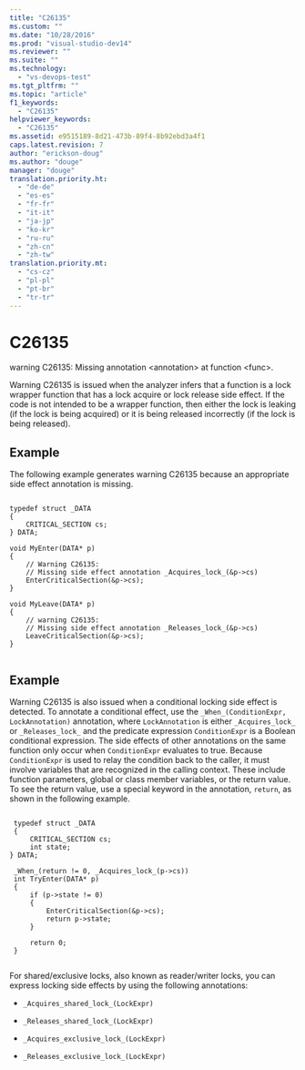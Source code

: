 ```yaml
---
title: "C26135"
ms.custom: ""
ms.date: "10/28/2016"
ms.prod: "visual-studio-dev14"
ms.reviewer: ""
ms.suite: ""
ms.technology: 
  - "vs-devops-test"
ms.tgt_pltfrm: ""
ms.topic: "article"
f1_keywords: 
  - "C26135"
helpviewer_keywords: 
  - "C26135"
ms.assetid: e9515189-8d21-473b-89f4-8b92ebd3a4f1
caps.latest.revision: 7
author: "erickson-doug"
ms.author: "douge"
manager: "douge"
translation.priority.ht: 
  - "de-de"
  - "es-es"
  - "fr-fr"
  - "it-it"
  - "ja-jp"
  - "ko-kr"
  - "ru-ru"
  - "zh-cn"
  - "zh-tw"
translation.priority.mt: 
  - "cs-cz"
  - "pl-pl"
  - "pt-br"
  - "tr-tr"
---
```

# C26135
warning C26135: Missing annotation \<annotation> at function \<func>.  
  
 Warning C26135 is issued when the analyzer infers that a function is a lock wrapper function that has a lock acquire or lock release side effect. If the code is not intended to be a wrapper function, then either the lock is leaking (if the lock is being acquired) or it is being released incorrectly (if the lock is being released).  
  
## Example  
 The following example generates warning C26135 because an appropriate side effect annotation is missing.  
  
```  
  
typedef struct _DATA   
{  
    CRITICAL_SECTION cs;  
} DATA;  
  
void MyEnter(DATA* p)   
{  
    // Warning C26135:  
    // Missing side effect annotation _Acquires_lock_(&p->cs)  
    EnterCriticalSection(&p->cs);  
}  
  
void MyLeave(DATA* p)   
{  
    // warning C26135:  
    // Missing side effect annotation _Releases_lock_(&p->cs)  
    LeaveCriticalSection(&p->cs);  
}  
  
```  
  
## Example  
 Warning C26135 is also issued when a conditional locking side effect is detected. To annotate a conditional effect, use the `_When_(ConditionExpr, LockAnnotation)` annotation, where `LockAnnotation` is either `_Acquires_lock_` or `_Releases_lock_` and the predicate expression `ConditionExpr` is a Boolean conditional expression. The side effects of other annotations on the same function only occur when `ConditionExpr` evaluates to true. Because `ConditionExpr` is used to relay the condition back to the caller, it must involve variables that are recognized in the calling context. These include function parameters, global or class member variables, or the return value. To see the return value, use a special keyword in the annotation, `return`, as shown in the following example.  
  
```  
  
 typedef struct _DATA   
 {  
     CRITICAL_SECTION cs;   
     int state;  
} DATA;  
  
 _When_(return != 0, _Acquires_lock_(p->cs))  
 int TryEnter(DATA* p)   
 {  
     if (p->state != 0)   
     {  
         EnterCriticalSection(&p->cs);  
         return p->state;  
     }  
  
     return 0;  
 }  
  
```  
  
 For shared/exclusive locks, also known as reader/writer locks, you can express locking side effects by using the following annotations:  
  
-   `_Acquires_shared_lock_(LockExpr)`  
  
-   `_Releases_shared_lock_(LockExpr)`  
  
-   `_Acquires_exclusive_lock_(LockExpr)`  
  
-   `_Releases_exclusive_lock_(LockExpr)`